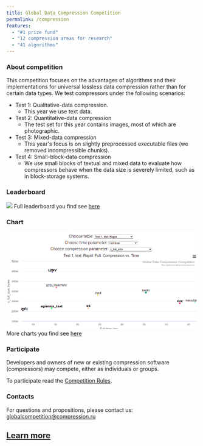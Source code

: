 ```yaml
---
title: Global Data Compression Competition 
permalink: /compression
features:
  - "#1 prize fund"
  - "12 compression areas for research"
  - "41 algorithms"
---
```


### About competition
This competition focuses on the advantages of algorithms and their implementations for universal lossless data compression rather than for certain data types. We test compressors under the following scenarios:
* Test 1: Qualitative-data compression. 
  * This year we use text data.
* Test 2: Quantitative-data compression
  * The test set for this year contains images, most of which are photographic.
* Test 3: Mixed-data compression
  * This year's focus is on slightly preprocessed executable files (we removed incompressible chunks).
* Test 4: Small-block-data compression
  * We use small blocks of textual and mixed data to evaluate how compressors behave when the data size is severely limited, such as in block-storage systems.

### Leaderboard
<a href="https://globalcompetition.compression.ru/#leaderboards"><img src="/assets/img/benchmarks/compression/compression_leaderstantin Zaborskikh		Test 3, hcr	Context mixing+Deduplication+Delta Coding
TBCM	Uwe Bboard.png"></a>
Full leaderboard you find see [here](https://globalcompetition.compression.ru/#leaderboards)


### Chart

<a href="https://globalcompetition.compression.ru/#leaderboards"><img src="/assets/img/benchmarks/compression/compression_chart.png"></a>
More charts you find see [here](https://globalcompetition.compression.ru/#leaderboards)



### Participate

Developers and owners of new or existing compression software (compressors) may compete, either as individuals or groups.

To participate read the [Competition Rules](https://globalcompetition.compression.ru/rules/#rec234161823).



### Contacts

For questions and propositions, please contact us: <globalcompetition@compression.ru>


## [Learn more](https://globalcompetition.compression.ru/)